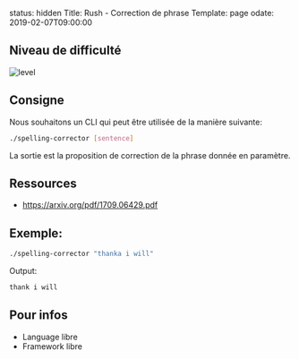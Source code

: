 status: hidden 
Title: Rush - Correction de phrase
Template: page
odate: 2019-02-07T09:00:00

## Niveau de difficulté

![level](https://media.giphy.com/media/77f2SrKYNOnYs/giphy.gif)

## Consigne

Nous souhaitons un CLI qui peut être utilisée de la manière suivante:

```bash
./spelling-corrector [sentence]
```

La sortie est la proposition de correction de la phrase donnée en paramètre.

## Ressources

* https://arxiv.org/pdf/1709.06429.pdf

## Exemple:

```bash
./spelling-corrector "thanka i will"
```
 Output:

```bash
thank i will
```

## Pour infos

 * Language libre
 * Framework libre
